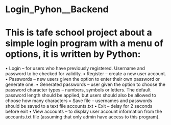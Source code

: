 # Login_Pyhon__Backend
# This is tafe school project about a simple login program with a menu of options, it is written by Python: 
•	Login – for users who have previously registered. Username and password to be checked for validity. 
•	Register – create a new user account.
•	Passwords – new users given the option to enter their own password or generate one.
•	Generated passwords – user given the option to choose the password character types – numbers, symbols or letters. The default password length should be applied, but users should also be allowed to choose how many characters
•	Save file – usernames and passwords should be saved to a text file accounts.txt
•	Exit – delay for 2 seconds before exit
•	View accounts – to display user account information from the accounts.txt file (assuming that only admin have access to this program).
